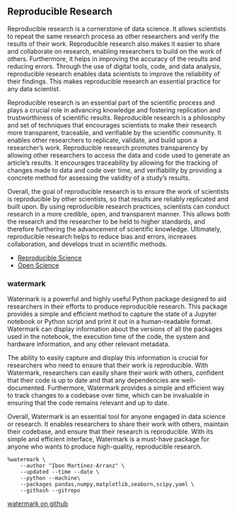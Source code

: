 ## Reproducible Research

Reproducible research is a cornerstone of data science. It allows scientists to repeat the same research process as other researchers and verify the results of their work. Reproducible research also makes it easier to share and collaborate on research, enabling researchers to build on the work of others. Furthermore, it helps in improving the accuracy of the results and reducing errors. Through the use of digital tools, code, and data analysis, reproducible research enables data scientists to improve the reliability of their findings. This makes reproducible research an essential practice for any data scientist.

Reproducible research is an essential part of the scientific process and plays a crucial role in advancing knowledge and fostering replication and trustworthiness of scientific results. Reproducible research is a philosophy and set of techniques that encourages scientists to make their research more transparent, traceable, and verifiable by the scientific community. It enables other researchers to replicate, validate, and build upon a researcher’s work. Reproducible research promotes transparency by allowing other researchers to access the data and code used to generate an article’s results. It encourages traceability by allowing for the tracking of changes made to data and code over time, and verifiability by providing a concrete method for assessing the validity of a study’s results.

Overall, the goal of reproducible research is to ensure the work of scientists is reproducible by other scientists, so that results are reliably replicated and built upon. By using reproducible research practices, scientists can conduct research in a more credible, open, and transparent manner. This allows both the research and the researcher to be held to higher standards, and therefore furthering the advancement of scientific knowledge. Ultimately, reproducible research helps to reduce bias and errors, increases collaboration, and develops trust in scientific methods.

  * [Reproducible Science](https://www.earthdatascience.org/courses/intro-to-earth-data-science/open-reproducible-science/get-started-open-reproducible-science/)
  * [Open Science](https://openscience.org/what-exactly-is-open-science/)
  
### watermark

Watermark is a powerful and highly useful Python package designed to aid researchers in their efforts to produce reproducible research. This package provides a simple and efficient method to capture the state of a Jupyter notebook or Python script and print it out in a human-readable format. Watermark can display information about the versions of all the packages used in the notebook, the execution time of the code, the system and hardware information, and any other relevant metadata.

The ability to easily capture and display this information is crucial for researchers who need to ensure that their work is reproducible. With Watermark, researchers can easily share their work with others, confident that their code is up to date and that any dependencies are well-documented. Furthermore, Watermark provides a simple and efficient way to track changes to a codebase over time, which can be invaluable in ensuring that the code remains relevant and up to date.

Overall, Watermark is an essential tool for anyone engaged in data science or research. It enables researchers to share their work with others, maintain their codebase, and ensure that their research is reproducible. With its simple and efficient interface, Watermark is a must-have package for anyone who wants to produce high-quality, reproducible research.

```
%watermark \
    --author "Ibon Martínez-Arranz" \
    --updated --time --date \
    --python --machine\
    --packages pandas,numpy,matplotlib,seaborn,scipy,yaml \
    --githash --gitrepo
```

[watermark on github](https://github.com/rasbt/watermark)
